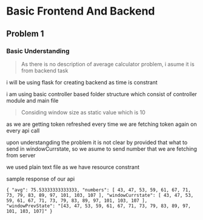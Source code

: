 # Basic Frontend And Backend

## Problem 1

### Basic Understanding

> As there is no description of average calculator problem, i asume it is from backend task

i will be using flask for creating backend as time is constrant

i am using basic controller based folder structure which consist of controller module and main file

> Considing window size as static value which is 10

as we are getting token refreshed every time we are fetching token again on every api call

upon understangding the problem it is not clear by provided that what to send in windowCurrstate, so we asume to send number that we are fetching from server

we used plain text file as we have resource constrant

sample response of our api

`{
  "avg": 75.53333333333333,
  "numbers": [
    43,
    47,
    53,
    59,
    61,
    67,
    71,
    73,
    79,
    83,
    89,
    97,
    101,
    103,
    107
  ],
  "windowCurrstate": [
    43,
    47,
    53,
    59,
    61,
    67,
    71,
    73,
    79,
    83,
    89,
    97,
    101,
    103,
    107
  ],
  "windowPrevState": "[43, 47, 53, 59, 61, 67, 71, 73, 79, 83, 89, 97, 101, 103, 107]"
}`
